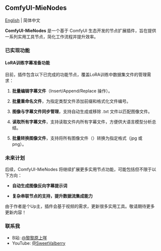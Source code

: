 ## ComfyUI-MieNodes

[English](README_EN.md) | 简体中文

**ComfyUI-MieNodes** 是一个基于 ComfyUI 生态开发的节点扩展插件，旨在提供一系列实用工具节点，简化工作流程并提升效率。<br>

### 已实现功能

#### LoRA训练字幕准备功能

目前，插件包含以下已完成的功能节点，覆盖LoRA训练中数据集文件的管理需求：<br>

1. **批量编辑字幕文件**（Insert/Append/Replace 操作）。<br>

2. **批量重命名文件**，为指定类型文件添加前缀和格式化文件编号。<br>

3. **图像与字幕文件同步管理**，支持自动生成或移除 .txt 文件以匹配图像文件。<br>

4. **读取所有字幕文件**，支持读取文件内所有字幕文件，方便供大语言模型分析总结。<br>
 
5. **批量转换图像文件**，支持将所有图像文件（）转换为指定格式（jpg 或 png）。<br>

### 未来计划 

后续，ComfyUI-MieNodes 将继续扩展更多实用节点功能，可能包括但不限于以下方向：<br>

- **自动生成图像反向字幕提示词**<br>

- **复杂串联节点的支持，提升数据流集成能力**<br>

由于作者是个Up主，插件会基于视频的需求，更新很多实用工具。敬请期待更多更新内容！<br>

### 联系我

- B站: [@黎黎原上咩](https://space.bilibili.com/449342345)
- YouTube: [@SweetValberry](https://www.youtube.com/@SweetValberry)
